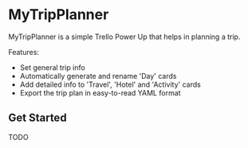 # MyTripPlanner

MyTripPlanner is a simple Trello Power Up that helps in planning a trip.

Features:

- Set general trip info
- Automatically generate and rename 'Day' cards
- Add detailed info to 'Travel', 'Hotel' and 'Activity' cards
- Export the trip plan in easy-to-read YAML format

## Get Started

TODO